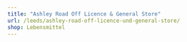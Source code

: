 ```yaml
---
title: "Ashley Road Off Licence & General Store"
url: /leeds/ashley-road-off-licence-und-general-store/
shop: Lebensmittel
---
```

